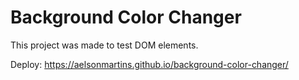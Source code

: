 # Background Color Changer

This project was made to test DOM elements.

Deploy: https://aelsonmartins.github.io/background-color-changer/
